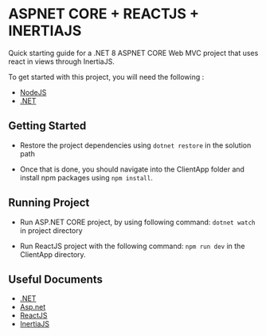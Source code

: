 # ASPNET CORE + REACTJS + INERTIAJS

Quick starting guide for a .NET 8 ASPNET CORE Web MVC project that uses react in views through InertiaJS.

To get started with this project, you will need the following :

- [NodeJS](https://nodejs.org/en/download)
- [.NET](https://dotnet.microsoft.com/en-us/download)

## Getting Started

- Restore the project dependencies using `dotnet restore` in the solution path

- Once that is done, you should navigate into the ClientApp folder and install npm packages using `npm install`.

## Running Project

- Run ASP.NET CORE project, by using following command: `dotnet watch` in project directory

- Run ReactJS project with the following command: `npm run dev` in the ClientApp directory.

## Useful Documents

- [.NET](https://learn.microsoft.com/en-us/dotnet/csharp/)
- [Asp.net](https://learn.microsoft.com/en-us/aspnet/core/?view=aspnetcore-7.0)
- [ReactJS](https://react.dev)
- [InertiaJS](https://inertiajs.com/)
